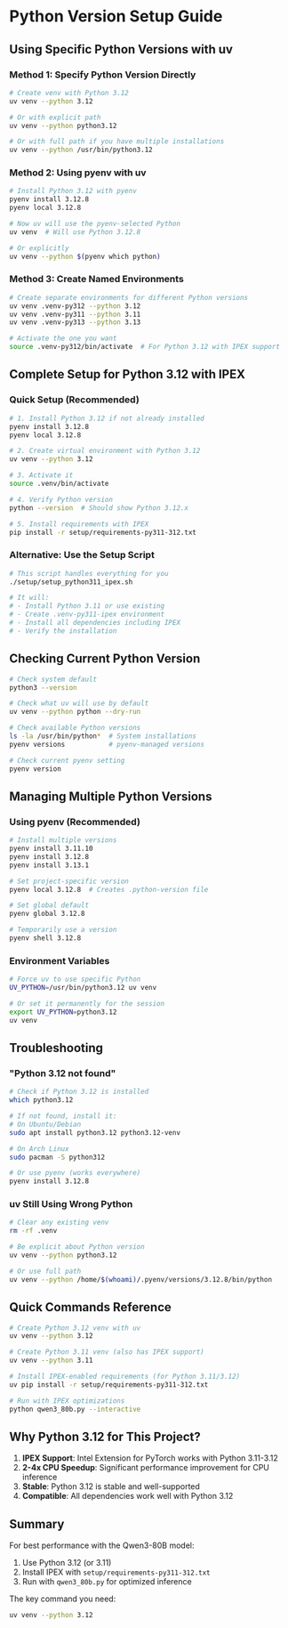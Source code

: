 # Python Version Setup Guide

## Using Specific Python Versions with uv

### Method 1: Specify Python Version Directly
```bash
# Create venv with Python 3.12
uv venv --python 3.12

# Or with explicit path
uv venv --python python3.12

# Or with full path if you have multiple installations
uv venv --python /usr/bin/python3.12
```

### Method 2: Using pyenv with uv
```bash
# Install Python 3.12 with pyenv
pyenv install 3.12.8
pyenv local 3.12.8

# Now uv will use the pyenv-selected Python
uv venv  # Will use Python 3.12.8

# Or explicitly
uv venv --python $(pyenv which python)
```

### Method 3: Create Named Environments
```bash
# Create separate environments for different Python versions
uv venv .venv-py312 --python 3.12
uv venv .venv-py311 --python 3.11
uv venv .venv-py313 --python 3.13

# Activate the one you want
source .venv-py312/bin/activate  # For Python 3.12 with IPEX support
```

## Complete Setup for Python 3.12 with IPEX

### Quick Setup (Recommended)
```bash
# 1. Install Python 3.12 if not already installed
pyenv install 3.12.8
pyenv local 3.12.8

# 2. Create virtual environment with Python 3.12
uv venv --python 3.12

# 3. Activate it
source .venv/bin/activate

# 4. Verify Python version
python --version  # Should show Python 3.12.x

# 5. Install requirements with IPEX
pip install -r setup/requirements-py311-312.txt
```

### Alternative: Use the Setup Script
```bash
# This script handles everything for you
./setup/setup_python311_ipex.sh

# It will:
# - Install Python 3.11 or use existing
# - Create .venv-py311-ipex environment
# - Install all dependencies including IPEX
# - Verify the installation
```

## Checking Current Python Version

```bash
# Check system default
python3 --version

# Check what uv will use by default
uv venv --python python --dry-run

# Check available Python versions
ls -la /usr/bin/python*  # System installations
pyenv versions           # pyenv-managed versions

# Check current pyenv setting
pyenv version
```

## Managing Multiple Python Versions

### Using pyenv (Recommended)
```bash
# Install multiple versions
pyenv install 3.11.10
pyenv install 3.12.8
pyenv install 3.13.1

# Set project-specific version
pyenv local 3.12.8  # Creates .python-version file

# Set global default
pyenv global 3.12.8

# Temporarily use a version
pyenv shell 3.12.8
```

### Environment Variables
```bash
# Force uv to use specific Python
UV_PYTHON=/usr/bin/python3.12 uv venv

# Or set it permanently for the session
export UV_PYTHON=python3.12
uv venv
```

## Troubleshooting

### "Python 3.12 not found"
```bash
# Check if Python 3.12 is installed
which python3.12

# If not found, install it:
# On Ubuntu/Debian
sudo apt install python3.12 python3.12-venv

# On Arch Linux
sudo pacman -S python312

# Or use pyenv (works everywhere)
pyenv install 3.12.8
```

### uv Still Using Wrong Python
```bash
# Clear any existing venv
rm -rf .venv

# Be explicit about Python version
uv venv --python python3.12

# Or use full path
uv venv --python /home/$(whoami)/.pyenv/versions/3.12.8/bin/python
```

## Quick Commands Reference

```bash
# Create Python 3.12 venv with uv
uv venv --python 3.12

# Create Python 3.11 venv (also has IPEX support)
uv venv --python 3.11

# Install IPEX-enabled requirements (for Python 3.11/3.12)
uv pip install -r setup/requirements-py311-312.txt

# Run with IPEX optimizations
python qwen3_80b.py --interactive
```

## Why Python 3.12 for This Project?

1. **IPEX Support**: Intel Extension for PyTorch works with Python 3.11-3.12
2. **2-4x CPU Speedup**: Significant performance improvement for CPU inference
3. **Stable**: Python 3.12 is stable and well-supported
4. **Compatible**: All dependencies work well with Python 3.12

## Summary

For best performance with the Qwen3-80B model:
1. Use Python 3.12 (or 3.11)
2. Install IPEX with `setup/requirements-py311-312.txt`
3. Run with `qwen3_80b.py` for optimized inference

The key command you need:
```bash
uv venv --python 3.12
```